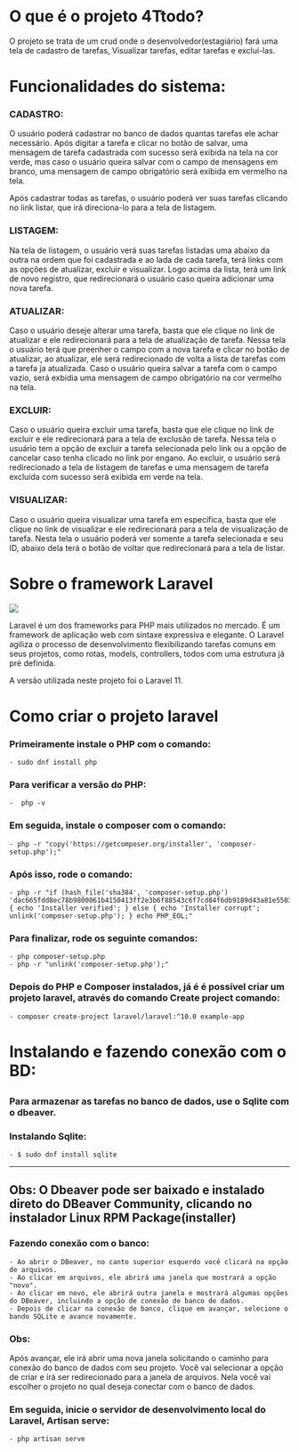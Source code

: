 # O que é o projeto 4Ttodo?
O projeto se trata de um crud onde o desenvolvedor(estagiário) fará uma tela de cadastro de tarefas, Visualizar tarefas, editar tarefas e exclui-las.

# Funcionalidades do sistema:

### CADASTRO: <p>
O usuário poderá cadastrar no banco de dados quantas tarefas ele achar necessário. Após digitar a tarefa e clicar no botão de salvar, uma mensagem de tarefa cadastrada com sucesso será exibida na tela na cor verde, mas caso o usuário queira salvar com o campo de mensagens em branco, uma mensagem de campo obrigatório será exibida em vermelho na tela.

Após cadastrar todas as tarefas, o usuário poderá ver suas tarefas clicando no link listar, que irá direciona-lo para a tela de listagem.

### LISTAGEM:<p> 
Na tela de listagem, o usuário verá suas tarefas listadas uma abaixo da outra na ordem que foi cadastrada e ao lada de cada tarefa, terá links com as opções de atualizar, excluir e visualizar. Logo acima da lista, terá um link de novo registro, que redirecionará o usuário caso queira adicionar uma nova tarefa.

### ATUALIZAR:<p>
Caso o usuário deseje alterar uma tarefa, basta que ele clique no link de atualizar e ele redirecionará para a tela de atualização de tarefa. Nessa tela o usuário terá que preenher o campo com a nova tarefa e clicar no botão de atualizar, ao atualizar, ele será redirecionado de volta a lista de tarefas com a tarefa ja atualizada. Caso o usuário queira salvar a tarefa com o campo vazio, será exbidia uma mensagem de campo obrigatório na cor vermelho na tela.

### EXCLUIR:<p>
Caso o usuário queira excluir uma tarefa, basta que ele clique no link de excluir e ele redirecionará para a tela de exclusão de tarefa. Nessa tela o usuário tem a opção de excluir a tarefa selecionada pelo link ou a opção de cancelar caso tenha clicado no link por engano. Ao excluir, o usuário será redirecionado a tela de listagem de tarefas e uma mensagem de tarefa excluída com sucesso será exibida em verde na tela.

### VISUALIZAR:<p> 
Caso o usuário queira visualizar uma tarefa em específica, basta que ele clique no link de visualizar e ele redirecionará para a tela de visualização de tarefa. Nesta tela o usuário poderá ver somente a tarefa selecionada e seu ID, abaixo dela terá o botão de voltar que redirecionará para a tela de listar.


# Sobre o framework Laravel
<img src="https://i.ytimg.com/vi/CMwhGe12nxw/maxresdefault.jpg">
<p align="center">

Laravel é um dos frameworks para PHP mais utilizados no mercado. É um framework de aplicação web com sintaxe expressiva e elegante. O Laravel agiliza o processo de desenvolvimento flexibilizando tarefas comuns em seus projetos, como rotas, models, controllers, todos com uma estrutura já pré definida.<p> A versão utilizada neste projeto foi o Laravel 11.



# Como criar o projeto laravel
### Primeiramente instale o PHP com o comando:<p> 
    - sudo dnf install php

### Para verificar a versão do PHP:<p>
    -  php -v

### Em seguida, instale o composer com o comando: <p>
    - php -r "copy('https://getcomposer.org/installer', 'composer-setup.php');"

### Após isso, rode o comando:<p>
    - php -r "if (hash_file('sha384', 'composer-setup.php') 'dac665fdd8ec78b9800061b4150413ff2e3b6f88543c6f7cd84f6db9189d43a81e5503cda447da73c7e5b6') { echo 'Installer verified'; } else { echo 'Installer corrupt'; unlink('composer-setup.php'); } echo PHP_EOL;"

### Para finalizar, rode os seguinte comandos:<p>
    - php composer-setup.php
    - php -r "unlink('composer-setup.php');"

### Depois do PHP e Composer instalados, já é é possível criar um projeto laravel, através do comando Create project comando:
    - composer create-project laravel/laravel:^10.0 example-app

# Instalando e fazendo conexão com o BD:<p>
### Para armazenar as tarefas no banco de dados, use o Sqlite com o dbeaver.
### Instalando Sqlite:
    - $ sudo dnf install sqlite
---
 Obs: 
O Dbeaver pode ser baixado e  instalado direto do DBeaver Community, clicando no instalador Linux RPM Package(installer)
--

### Fazendo conexão com o banco:
    - Ao abrir o DBeaver, no canto superior esquerdo você clicará na opção de arquivos.
    - Ao clicar em arquivos, ele abrirá uma janela que mostrará a opção "novo".
    - Ao clicar em novo, ele abrirá outra janela e mostrará algumas opções do DBeaver, incluindo a opção de conexão de banco de dados.
    - Depois de clicar na conexão de banco, clique em avançar, selecione o bando SQLite e avance novamente.

### Obs:
Após avançar, ele irá abrir uma nova janela solicitando o caminho para conexão do banco de dados com seu projeto. Você vai selecionar a opção de criar e irá ser redirecionado para a janela de arquivos. Nela você vai escolher o projeto no qual deseja conectar com o banco de dados.




### Em seguida, inicie o servidor de desenvolvimento local do Laravel, Artisan serve:
    - php artisan serve

